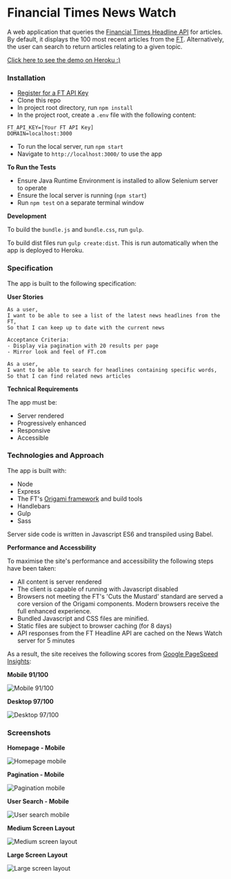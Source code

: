 # Financial Times News Watch

A web application that queries the [Financial Times Headline API](https://developer.ft.com/docs/license_quick_start/headlinelicense) for articles. By default, it displays the 100 most recent articles from the [FT](https://www.ft.com/?edition=uk). Alternatively, the user can search to return articles relating to a given topic.

[Click here to see the demo on Heroku :)](https://rkclark-ft-news-watch.herokuapp.com/)

### Installation

- [Register for a FT API Key](https://developer.ft.com/)
- Clone this repo
- In project root directory, run `npm install`
- In the project root, create a `.env` file with the following content:
```
FT_API_KEY=[Your FT API Key]
DOMAIN=localhost:3000
```
- To run the local server, run `npm start`
- Navigate to `http://localhost:3000/` to use the app

**To Run the Tests**

- Ensure Java Runtime Environment is installed to allow Selenium server to operate
- Ensure the local server is running (`npm start`)
- Run `npm test` on a separate terminal window


**Development**

To build the `bundle.js` and `bundle.css`, run `gulp`.

To build dist files run `gulp create:dist`. This is run automatically when the app is deployed to Heroku.

### Specification

The app is built to the following specification:

**User Stories**

```
As a user,
I want to be able to see a list of the latest news headlines from the FT,
So that I can keep up to date with the current news

Acceptance Criteria:
- Display via pagination with 20 results per page
- Mirror look and feel of FT.com
```

```
As a user,
I want to be able to search for headlines containing specific words,
So that I can find related news articles
```

**Technical Requirements**

The app must be:
- Server rendered
- Progressively enhanced
- Responsive
- Accessible

### Technologies and Approach

The app is built with:

- Node
- Express
- The FT's [Origami framework](http://origami.ft.com/) and build tools
- Handlebars
- Gulp
- Sass

Server side code is written in Javascript ES6 and transpiled using Babel.

**Performance and Accessbility**

To maximise the site's performance and accessibility the following steps have been taken:
- All content is server rendered
- The client is capable of running with Javascript disabled
- Browsers not meeting the FT's 'Cuts the Mustard' standard are served a core version of the Origami components. Modern browsers receive the full enhanced experience.
- Bundled Javascript and CSS files are minified.
- Static files are subject to browser caching (for 8 days)
- API responses from the FT Headline API are cached on the News Watch server for 5 minutes

As a result, the site receives the following scores from [Google PageSpeed Insights](https://developers.google.com/speed/pagespeed/insights/):

**Mobile 91/100**

![Mobile 91/100](http://i.imgur.com/moKuX1R.png)

**Desktop 97/100**

![Desktop 97/100](http://i.imgur.com/vpoHC4u.png)

### Screenshots

**Homepage - Mobile**

![Homepage mobile](http://i.imgur.com/0XVYeYg.png)

**Pagination - Mobile**

![Pagination mobile](http://i.imgur.com/mxWs1NI.png)

**User Search - Mobile**

![User search mobile](http://i.imgur.com/5iAUkvq.png)

**Medium Screen Layout**

![Medium screen layout](http://i.imgur.com/ctKrGJe.png)

**Large Screen Layout**

![Large screen layout](http://i.imgur.com/wiKsMcV.png)
